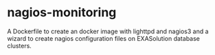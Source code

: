 # nagios-monitoring
A Dockerfile to create an docker image with lighttpd and nagios3 and a wizard to create nagios configuration files on EXASolution database clusters.
